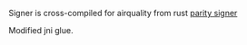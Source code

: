 
Signer is cross-compiled for airquality from rust [parity signer](https://github.com/paritytech/parity-signer)

Modified jni glue. 

